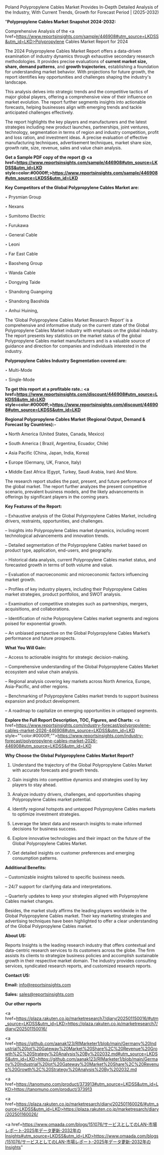 Poland Polypropylene Cables Market Provides In-Depth Detailed Analysis of the Industry, With Current Trends, Growth for Forecast Period | (2025-2032)

"<strong>Polypropylene Cables Market Snapshot 2024-2032:</strong>

Comprehensive Analysis of the <a href=https://www.reportsinsights.com/sample/446908#utm_source=LKDSS&utm_id=LKD>Polypropylene Cables Market</a> Report for 2024

The 2024 Polypropylene Cables Market Report offers a data-driven examination of industry dynamics through exhaustive secondary research methodologies. It provides precise evaluations of <strong>current market size, share, demand patterns</strong>, and <strong>growth trajectories</strong>, establishing a foundation for understanding market behavior. With projections for future growth, the report identifies key opportunities and challenges shaping the industry's landscape.

This analysis delves into strategic trends and the competitive tactics of major global players, offering a comprehensive view of their influence on market evolution. The report further segments insights into actionable forecasts, helping businesses align with emerging trends and tackle anticipated challenges effectively.

The report highlights the key players and manufacturers and the latest strategies including new product launches, partnerships, joint ventures, technology, segmentation in terms of region and industry competition, profit and loss ration, and investment ideas. A precise evaluation of effective manufacturing techniques, advertisement techniques, market share size, growth rate, size, revenue, sales and value chain analysis.

<strong>Get a Sample PDF copy of the report @ <a href=https://www.reportsinsights.com/sample/446908#utm_source=LKDSS&utm_id=LKD style=color:#0000ff;>https://www.reportsinsights.com/sample/446908#utm_source=LKDSS&utm_id=LKD</a></strong>

<strong>Key Competitors of the Global Polypropylene Cables Market are:</strong>

‣ Prysmian Group

‣ Nexans

‣ Sumitomo Electric

‣ Furukawa

‣ General Cable

‣ Leoni

‣ Far East Cable

‣ Baosheng Group

‣ Wanda Cable

‣ Dongying Taide

‣ Shandong Guangxing

‣ Shandong Baoshida

‣ Anhui Huining,

The ‘Global Polypropylene Cables Market Research Report’ is a comprehensive and informative study on the current state of the Global Polypropylene Cables Market industry with emphasis on the global industry. The report presents key statistics on the market status of the global Polypropylene Cables market manufacturers and is a valuable source of guidance and direction for companies and individuals interested in the industry.

<strong>Polypropylene Cables Industry Segmentation covered are:</strong>

‣ Multi-Mode

‣ Single-Mode

<strong>To get this report at a profitable rate.: <a href=https://www.reportsinsights.com/discount/446908#utm_source=LKDSS&utm_id=LKD style=color:#0000ff;>https://www.reportsinsights.com/discount/446908#utm_source=LKDSS&utm_id=LKD</a></strong>

<strong>Regional Polypropylene Cables Market (Regional Output, Demand &amp; Forecast by Countries):-</strong>

• North America (United States, Canada, Mexico)

• South America ( Brazil, Argentina, Ecuador, Chile)

• Asia Pacific (China, Japan, India, Korea)

• Europe (Germany, UK, France, Italy)

• Middle East Africa (Egypt, Turkey, Saudi Arabia, Iran) And More.

The research report studies the past, present, and future performance of the global market. The report further analyzes the present competitive scenario, prevalent business models, and the likely advancements in offerings by significant players in the coming years.

<strong>Key Features of the Report:</strong>

– Exhaustive analysis of the Global Polypropylene Cables Market, including drivers, restraints, opportunities, and challenges.

– Insights into Polypropylene Cables market dynamics, including recent technological advancements and innovation trends.

– Detailed segmentation of the Polypropylene Cables market based on product type, application, end-users, and geography.

– Historical data analysis, current Polypropylene Cables market status, and forecasted growth in terms of both volume and value.

– Evaluation of macroeconomic and microeconomic factors influencing market growth.

– Profiles of key industry players, including their Polypropylene Cables market strategies, product portfolios, and SWOT analysis.

– Examination of competitive strategies such as partnerships, mergers, acquisitions, and collaborations.

– Identification of niche Polypropylene Cables market segments and regions poised for exponential growth.

– An unbiased perspective on the Global Polypropylene Cables Market’s performance and future prospects.

<strong>What You Will Gain:</strong>

– Access to actionable insights for strategic decision-making.

– Comprehensive understanding of the Global Polypropylene Cables Market ecosystem and value chain analysis.

– Regional analysis covering key markets across North America, Europe, Asia-Pacific, and other regions.

– Benchmarking of Polypropylene Cables market trends to support business expansion and product development.

– A roadmap to capitalize on emerging opportunities in untapped segments.

<strong>Explore the Full Report Description, TOC, Figures, and Charts:</strong>
<a href=https://www.reportsinsights.com/industry-forecast/polypropylene-cables-market-2026-446908#utm_source=LKDSS&utm_id=LKD style=""color:#0000ff;"">https://www.reportsinsights.com/industry-forecast/polypropylene-cables-market-2026-446908#utm_source=LKDSS&utm_id=LKD</a>

<strong>Why Choose the Global Polypropylene Cables Market Report?</strong>

1. Understand the trajectory of the Global Polypropylene Cables Market with accurate forecasts and growth trends.

2. Gain insights into competitive dynamics and strategies used by key players to stay ahead.

3. Analyze industry drivers, challenges, and opportunities shaping Polypropylene Cables market potential.

4. Identify regional hotspots and untapped Polypropylene Cables markets to optimize investment strategies.

5. Leverage the latest data and research insights to make informed decisions for business success.

6. Explore innovative technologies and their impact on the future of the Global Polypropylene Cables Market.

7. Get detailed insights on customer preferences and emerging consumption patterns.

<strong>Additional Benefits:</strong>

– Customizable insights tailored to specific business needs.

– 24/7 support for clarifying data and interpretations.

– Quarterly updates to keep your strategies aligned with Polypropylene Cables market changes.

Besides, the market study affirms the leading players worldwide in the Global Polypropylene Cables market. Their key marketing strategies and advertising techniques have been highlighted to offer a clear understanding of the Global Polypropylene Cables market.

<strong><strong>About US</strong>:</strong>

Reports Insights is the leading research industry that offers contextual and data-centric research services to its customers across the globe. The firm assists its clients to strategize business policies and accomplish sustainable growth in their respective market domain. The industry provides consulting services, syndicated research reports, and customized research reports.

<strong>Contact US:</strong>

<p class=><b>Email:</b> <a href=mailto:info@reportsinsights.com>info@reportsinsights.com</a></p>
<p class=><b>Sales:</b> <a href=mailto:sales@reportsinsights.com>sales@reportsinsights.com</a></p>

<strong>Our other reports</strong>

<a href=https://plaza.rakuten.co.jp/marketresearch7/diary/202501150016/#utm_source=LKDSS&utm_id=LKD>https://plaza.rakuten.co.jp/marketresearch7/diary/202501150016/</a>

<a href=https://github.com/aanak123/RIMarketer1/blob/main/Germany%20Industrial%20Iot%20Gateway%20Market%20Share%2C%20Revenue%20Growth%2C%20Strategy%20Analysis%20By%202032.md#utm_source=LKDSS&utm_id=LKD>https://github.com/aanak123/RIMarketer1/blob/main/Germany%20Industrial%20Iot%20Gateway%20Market%20Share%2C%20Revenue%20Growth%2C%20Strategy%20Analysis%20By%202032.md</a>

<a href=https://tanomuno.com/product/373913#utm_source=LKDSS&utm_id=LKD>https://tanomuno.com/product/373913</a>

<a href=https://plaza.rakuten.co.jp/marketresarch/diary/202501160026/#utm_source=LKDSS&utm_id=LKD>https://plaza.rakuten.co.jp/marketresarch/diary/202501160026/</a>

<a href=https://www.omaada.com/blogs/151076/サービスとしてのLAN-市場レポート-2025年データ更新-2032年のInsights#utm_source=LKDSS&utm_id=LKD>https://www.omaada.com/blogs/151076/サービスとしてのLAN-市場レポート-2025年データ更新-2032年のInsights</a>"
